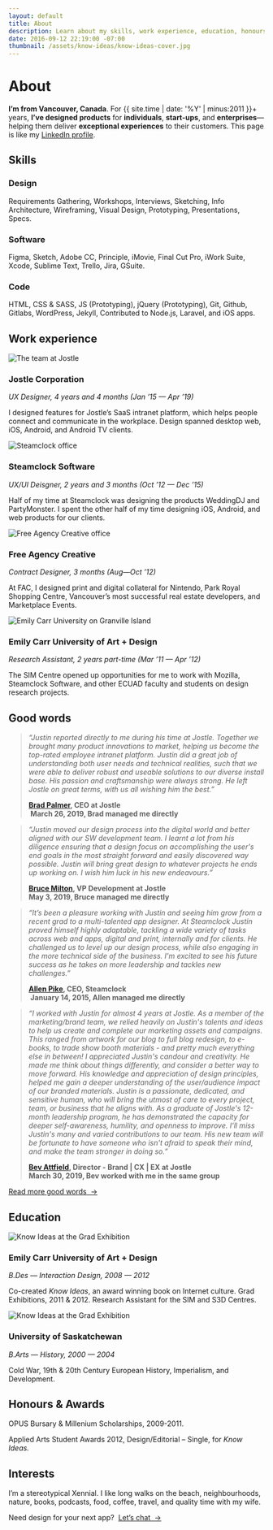 ```yaml
---
layout: default
title: About
description: Learn about my skills, work experience, education, honours, awards, and interests.
date: 2016-09-12 22:19:00 -07:00
thumbnail: /assets/know-ideas/know-ideas-cover.jpg
---
```


<div class="mw-1024  u-mar-auto  u-mar-b05">
    <h1 class="u-noMargin  u-mar-b01"><strong>About</strong></h1>
    <p class="as-h3  u-noMargin"><strong>I’m from Vancouver, Canada</strong>. For {{ site.time | date: '%Y' | minus:2011 }}+ years, <strong>I’ve designed products</strong> for <strong>individuals</strong>, <strong>start-ups</strong>, and <strong>enterprises</strong>—helping them deliver <strong>exceptional experiences</strong> to their customers. This page is like my <a href="https://www.linkedin.com/in/justin-alm-8611b412/">LinkedIn profile</a>.</p>
</div>

<h2 class="mw-1024  u-pad-t02  u-pad-b00   u-mar-t05  u-mar-b02  u-mar-auto">Skills</h2>

<div class="mw-1024 u-mar-auto">
    <div class="Grid  Grid--withGutters  u-pad-b00">
      <div class="Grid-cell  u-size1of3">
        <h3 class="as-h4  u-mar-t00  u-mar-b00"><strong>Design</strong></h3>
        <p class="u-mar-t01  u-mar-b00">Requirements Gathering, Workshops, Interviews, Sketching, Info Architecture, Wireframing, Visual Design, Prototyping, Presentations, Specs.</p>
      </div>
      <div class="Grid-cell  u-size1of3">
        <h3 class="as-h4  u-mar-t00  u-mar-b00"><strong>Software</strong></h3>
        <p class="u-mar-t01  u-mar-b00">Figma, Sketch, Adobe CC, Principle, iMovie, Final Cut Pro, iWork Suite, Xcode, Sublime Text, Trello, Jira, GSuite.</p>
      </div>
      <div class="Grid-cell  u-size1of3">
        <h3 class="as-h4  u-mar-t00  u-mar-b00"><strong>Code</strong></h3>
        <p class="u-mar-t01  u-mar-b00">HTML, CSS & SASS, JS (Prototyping), jQuery (Prototyping), Git, Github, Gitlabs, WordPress, Jekyll, Contributed to Node.js, Laravel, and iOS apps.</p>
      </div>
    </div>
</div>

<h2 class="mw-1024  u-pad-t02  u-pad-b00   u-mar-t05  u-mar-b03  u-mar-auto">Work experience</h2>

<div class="mw-1024 u-mar-auto">
    <div class="Grid  Grid--withGutters  u-pad-b03">
      <div class="Grid-cell  u-size1of2">
        <img class="u-rounded-corners  u-border-shadow" src="/assets/about/jostle-overview.jpg" alt="The team at Jostle" />
        <h3 class="as-h4  u-mar-t02  u-mar-b00"><strong>Jostle Corporation</strong></h3>
        <p class="c-grey03  u-mar-t01  u-mar-b01"><em>UX Designer, 4 years and 4 months (Jan ’15 — Apr ’19)</em></p>
        <p class="u-mar-t01  u-mar-b00">I designed features for Jostle’s SaaS intranet platform, which helps people connect and communicate in the workplace. Design spanned desktop web, iOS, Android, and Android TV clients. <!-- Alongside the Design Team, I helped define The Jostle Style Guide—an atomic design system. I lead design for Discussions (Chat), Library (File sharing), JostleTV (Your intranet steaming on TV), Calls (1-on-1 and Broadcast video calls), Teams (Jostle’s patented tech for content distribution), and several components, a complete redesign and build of The Jostle Blog, and more… --></p>
        <!-- <p class="u-mar-t02  u-mar-b02"><a href="/collection/jostle/" class="Btn">View selected work from Jostle&nbsp;&nbsp;&rarr;</a></p> -->
      </div>
      <div class="Grid-cell  u-size1of2">
        <img class="u-rounded-corners  u-border-shadow" src="/assets/about/steamclock-overview.jpg" alt="Steamclock office" />
        <h3 class="as-h4  u-mar-t02  u-mar-b00"><strong>Steamclock Software</strong></h3>
        <p class="c-grey03  u-mar-t01  u-mar-b01"><em>UX/UI Deisgner, 2 years and 3 months (Oct ’12 — Dec ’15)</em></p>
        <p class="u-mar-t01  u-mar-b02">Half of my time at Steamclock was designing the products WeddingDJ and PartyMonster. I spent the other half of my time designing iOS, Android, and web products for our clients.</p>
        <!-- <p class="u-mar-t01  u-mar-b02">At Steamclock Software, my work involved strategy, information architecture, wireframing, user interface design, branding, and marketing for app on iOS and Android. Half of my time at Steamclock was spent designing the products WeddingDJ and PartyMonster. The other half of my time was spent designing various iOS, Android, and web products for clients. I cut my teeth in product design and front-end development. Steamclock gave me the freedom to take risks, learn, and evolve my process. Company and employee benefitted from that trust.</p> -->
        <!-- <p class="u-mar-t02  u-mar-b02"><a href="/collection/steamclock-software/" class="Btn">View selected work from Steamclock&nbsp;&nbsp;&rarr;</a></p> -->
      </div>
      <div class="Grid-cell  u-size1of2">
        <img class="u-rounded-corners  u-border-shadow" src="/assets/about/free-agency-creative-overview.jpg" alt="Free Agency Creative office" />
        <h3 class="as-h4  u-mar-t02  u-mar-b00"><strong>Free Agency Creative</strong></h3>
        <p class="c-grey03  u-mar-t01  u-mar-b01"><em>Contract Designer, 3 months (Aug—Oct ’12)</em></p>
        <p class="u-mar-t01  u-mar-b02">At FAC, I designed print and digital collateral for Nintendo, Park Royal Shopping Centre, Vancouver’s most successful real estate developers, and Marketplace Events.</p>
      </div>
      <div class="Grid-cell  u-size1of2">
        <img class="u-rounded-corners  u-border-shadow" src="/assets/about/ecuad-overview.jpg" alt="Emily Carr University on Granville Island" />
        <h3 class="as-h4  u-mar-t02  u-mar-b00"><strong>Emily Carr University of Art + Design</strong></h3>
        <p class="c-grey03  u-mar-t01  u-mar-b00"><em>Research Assistant, 2 years part-time (Mar ’11 — Apr ’12)</em></p>
        <p class="u-mar-t01  u-mar-b00">The SIM Centre opened up opportunities for me to work with Mozilla, Steamclock Software, and other ECUAD faculty and students on design research projects.</p>
        <!-- <p class="u-mar-t02  u-mar-b00"><a href="/collection/ecuad/" class="Btn">View selected work from ECUAD&nbsp;&nbsp;&rarr;</a></p> -->
      </div>
    </div>
</div>

<h2 class="mw-1024  u-pad-t02  u-pad-b00   u-mar-t05  u-mar-b03  u-mar-auto">Good words</h2>

<div class="mw-1024  u-mar-auto">
    <div class="Grid  Grid--withGutters  u-pad-b03">
        <div class="Grid-cell  u-size1of2">
            <blockquote class="as-h5  c-grey03  u-noMargin"><p class="truncate"><em>“Justin reported directly to me during his time at Jostle. Together we brought many product innovations to market, helping us become the top-rated employee intranet platform. Justin did a great job of understanding both user needs and technical realities, such that we were able to deliver robust and useable solutions to our diverse install base. His passion and craftsmanship were always strong. He left Jostle on great terms, with us all wishing him the best.”</em></p><p class="as-h6  u-mar-t01  u-mar-b01"><strong><a href="https://www.linkedin.com/in/bjfpalmer/" class="u-cleanLink">Brad Palmer</a>, CEO at Jostle<br> March 26, 2019, Brad managed me directly</strong></p></blockquote>
        </div>
        <div class="Grid-cell  u-size1of2">
            <blockquote class="as-h5  c-grey03  u-noMargin"><p class="truncate"><em>“Justin moved our design process into the digital world and better aligned with our SW development team. I learnt a lot from his diligence ensuring that a design focus on accomplishing the user's end goals in the most straight forward and easily discovered way possible. Justin will bring great design to whatever projects he ends up working on. I wish him luck in his new endeavours.”</em></p>
            <p class="as-h6  u-mar-t01  u-mar-b01"><strong><a href="https://www.linkedin.com/in/bruce-milton-3075163/" class="u-cleanLink">Bruce Milton</a>, VP Development at Jostle<br>May 3, 2019, Bruce managed me directly</strong></p></blockquote>
        </div>
        <div class="Grid-cell  u-size1of2">
            <blockquote class="as-h5  c-grey03  u-noMargin"><p class="truncate"><em>“It’s been a pleasure working with Justin and seeing him grow from a recent grad to a multi-talented app designer. At Steamclock Justin proved himself highly adaptable, tackling a wide variety of tasks across web and apps, digital and print, internally and for clients. He challenged us to level up our design process, while also engaging in the more technical side of the business. I'm excited to see his future success as he takes on more leadership and tackles new challenges.”</em></p><p class="as-h6  u-mar-t01"><strong><a href="https://www.linkedin.com/in/allenpike/" class="u-cleanLink">Allen Pike</a>, CEO, Steamclock<br> January 14, 2015, Allen managed me directly</strong></p></blockquote>
        </div>
        <div class="Grid-cell  u-size1of2">
            <blockquote class="as-h5  c-grey03  u-noMargin"><p class="truncate"><em>“I worked with Justin for almost 4 years at Jostle. As a member of the marketing/brand team, we relied heavily on Justin's talents and ideas to help us create and complete our marketing assets and campaigns. This ranged from artwork for our blog to full blog redesign, to e-books, to trade show booth materials - and pretty much everything else in between! I appreciated Justin's candour and creativity. He made me think about things differently, and consider a better way to move forward. His knowledge and appreciation of design principles, helped me gain a deeper understanding of the user/audience impact of our branded materials. Justin is a passionate, dedicated, and sensitive human, who will bring the utmost of care to every project, team, or business that he aligns with. As a graduate of Jostle's 12-month leadership program, he has demonstrated the capacity for deeper self-awareness, humility, and openness to improve. I'll miss Justin's many and varied contributions to our team. His new team will be fortunate to have someone who isn't afraid to speak their mind, and make the team stronger in doing so.”</em></p><p class="as-h6  u-mar-t01"><strong><a href="https://www.linkedin.com/in/bevattfield/" class="u-cleanLink">Bev Attfield</a>, Director - Brand | CX | EX at Jostle<br>March 30, 2019, Bev worked with me in the same group</strong></p></blockquote>
        </div>
        <div class="Grid-cell  u-size1of1">
            <p class="u-noMargin"><a href="/about/good-words/" class="Btn">Read more good words&nbsp;&nbsp;&rarr;</a></p>
        </div>
    </div>
</div>

<h2 class="mw-1024  u-pad-t00  u-pad-b00   u-mar-t05  u-mar-b03  u-mar-auto">Education</h2>

<div class="mw-1024 u-mar-auto  u-mar-b03">
    <div class="Grid  Grid--withGutters  u-pad-b03">
        <div class="Grid-cell  u-size1of2">
            <img class="u-rounded-corners  u-border-shadow" src="/assets/about/about-ecuad.jpg" alt="Know Ideas at the Grad Exhibition" />
            <h3 class="as-h4  u-mar-t02  u-mar-b00"><strong>Emily Carr University of Art + Design</strong></h3>
            <p class="c-grey03  u-mar-t01  u-mar-b01"><em>B.Des — Interaction Design, 2008 — 2012</em></p>
            <p class="u-mar-t01  u-mar-b00">Co-created <em>Know Ideas</em>, an award winning book on Internet culture. Grad Exhibitions, 2011 & 2012. Research Assistant for the SIM and S3D Centres.</p>
        </div>
        <div class="Grid-cell  u-size1of2">
            <img class="u-rounded-corners  u-border-shadow" src="/assets/about/about-uofs.jpg" alt="Know Ideas at the Grad Exhibition" />
            <h3 class="as-h4  u-mar-t02  u-mar-b00"><strong>University of Saskatchewan</strong></h3>
            <p class="c-grey03  u-mar-t01  u-mar-b01"><em>B.Arts — History, 2000 — 2004</em></p>
            <p class="u-mar-t01  u-mar-b00">Cold War, 19th & 20th Century European History, Imperialism, and Development.</p>
        </div>
        <div class="Grid-cell  u-size1of2">
            <h2 class="u-mar-t02  u-mar-b02">Honours &amp; Awards</h2>
            <p class="u-mar-t00  u-mar-b01">OPUS Bursary & Millenium Scholarships, 2009-2011.</p>
            <p class="u-mar-t00  u-mar-b00">Applied Arts Student Awards 2012, Design/Editorial – Single, for <em>Know Ideas.</em></p>
        </div>
        <div class="Grid-cell  u-size1of2">
            <h2 class="u-mar-t02  u-mar-b02">Interests</h2>
            <p class="u-mar-t01  u-mar-b00">I’m a stereotypical Xennial. I like long walks on the beach, neighbourhoods, nature, books, podcasts, food, coffee, travel, and quality time with my wife.</p>
        </div>
    </div>
</div>

<p class="mw-1024  u-mar-t00  u-mar-auto  u-mar-b05">Need design for your next app?&nbsp;&nbsp;<span><a class="Btn  u-mar-t02" href="/contact" title="Contact me">Let’s chat&nbsp;&nbsp;&rarr;</a></span></p>